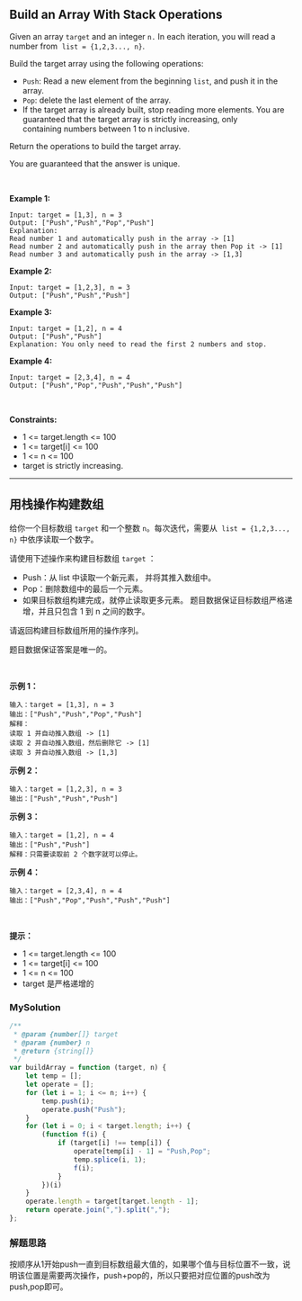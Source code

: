 ## Build an Array With Stack Operations

Given an array `target` and an integer `n.` In each iteration, you will read a number from  `list = {1,2,3..., n}`.

Build the target array using the following operations:

- `Push`: Read a new element from the beginning `list`, and push it in the array.
- `Pop`: delete the last element of the array.
- If the target array is already built, stop reading more elements.
You are guaranteed that the target array is strictly increasing, only containing numbers between 1 to n inclusive.

Return the operations to build the target array.

You are guaranteed that the answer is unique.

 

**Example 1:**

    Input: target = [1,3], n = 3
    Output: ["Push","Push","Pop","Push"]
    Explanation: 
    Read number 1 and automatically push in the array -> [1]
    Read number 2 and automatically push in the array then Pop it -> [1]
    Read number 3 and automatically push in the array -> [1,3]

**Example 2:**

    Input: target = [1,2,3], n = 3
    Output: ["Push","Push","Push"]

**Example 3:**

    Input: target = [1,2], n = 4
    Output: ["Push","Push"]
    Explanation: You only need to read the first 2 numbers and stop.

**Example 4:**

    Input: target = [2,3,4], n = 4
    Output: ["Push","Pop","Push","Push","Push"]
 

**Constraints:**

- 1 <= target.length <= 100
- 1 <= target[i] <= 100
- 1 <= n <= 100
- target is strictly increasing.

----

## 用栈操作构建数组

给你一个目标数组 `target` 和一个整数 `n`。每次迭代，需要从  `list = {1,2,3..., n}` 中依序读取一个数字。

请使用下述操作来构建目标数组 `target` ：

- Push：从 list 中读取一个新元素， 并将其推入数组中。
- Pop：删除数组中的最后一个元素。
- 如果目标数组构建完成，就停止读取更多元素。
题目数据保证目标数组严格递增，并且只包含 1 到 n 之间的数字。

请返回构建目标数组所用的操作序列。

题目数据保证答案是唯一的。

 

**示例 1：**

    输入：target = [1,3], n = 3
    输出：["Push","Push","Pop","Push"]
    解释： 
    读取 1 并自动推入数组 -> [1]
    读取 2 并自动推入数组，然后删除它 -> [1]
    读取 3 并自动推入数组 -> [1,3]

**示例 2：**

    输入：target = [1,2,3], n = 3
    输出：["Push","Push","Push"]

**示例 3：**

    输入：target = [1,2], n = 4
    输出：["Push","Push"]
    解释：只需要读取前 2 个数字就可以停止。

**示例 4：**

    输入：target = [2,3,4], n = 4
    输出：["Push","Pop","Push","Push","Push"]
 

**提示：**

- 1 <= target.length <= 100
- 1 <= target[i] <= 100
- 1 <= n <= 100
- target 是严格递增的

### MySolution

```javascript
/**
 * @param {number[]} target
 * @param {number} n
 * @return {string[]}
 */
var buildArray = function (target, n) {
    let temp = [];
    let operate = [];
    for (let i = 1; i <= n; i++) {
        temp.push(i);
        operate.push("Push");
    }
    for (let i = 0; i < target.length; i++) {
        (function f(i) {
            if (target[i] !== temp[i]) {
                operate[temp[i] - 1] = "Push,Pop";
                temp.splice(i, 1);
                f(i);
            }
        })(i)
    }
    operate.length = target[target.length - 1];
    return operate.join(",").split(",");
};
```

### 解题思路
按顺序从1开始push一直到目标数组最大值的，如果哪个值与目标位置不一致，说明该位置是需要两次操作，push+pop的，所以只要把对应位置的push改为push,pop即可。
